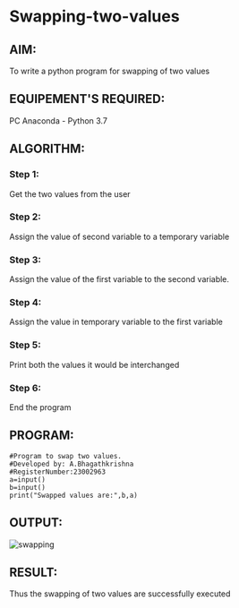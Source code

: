 # Swapping-two-values
## AIM:
To write a python program for swapping of two values
## EQUIPEMENT'S REQUIRED: 
PC
Anaconda - Python 3.7
## ALGORITHM: 
### Step 1:
Get the two values from the user
### Step 2: 
Assign the value of second variable to a temporary variable 
### Step 3: 
Assign the value of the first variable to the second variable.
### Step 4:  
Assign the value in temporary variable to the first variable
### Step 5: 
Print both the values it would be interchanged
### Step 6: 
End the program
## PROGRAM:
```
#Program to swap two values.
#Developed by: A.Bhagathkrishna
#RegisterNumber:23002963
a=input()
b=input()
print("Swapped values are:",b,a)

```
## OUTPUT:
![swapping](https://github.com/Bhagath118/Swapping-two-values/assets/147473779/989ac000-90b6-4a6f-bee3-399dc487dd64)



## RESULT:
Thus the swapping of two values are successfully executed




